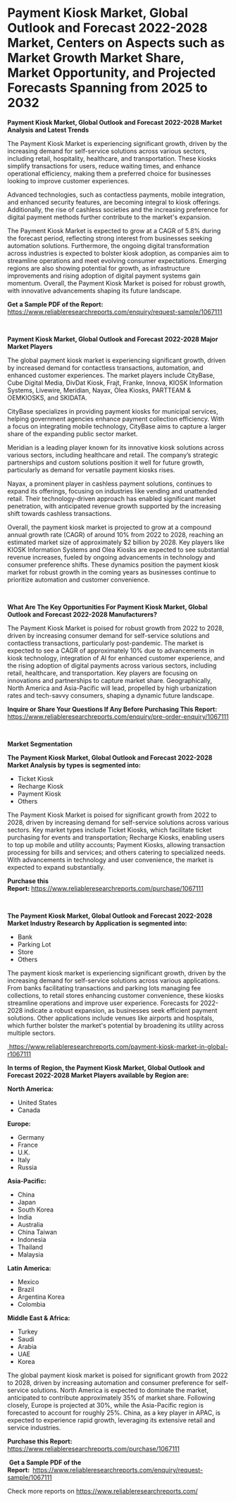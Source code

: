 <p><h1>Payment Kiosk Market, Global Outlook and Forecast 2022-2028 Market, Centers on Aspects such as Market Growth Market Share, Market Opportunity, and Projected Forecasts Spanning from 2025 to 2032</h1></p><p><strong>Payment Kiosk Market, Global Outlook and Forecast 2022-2028 Market Analysis and Latest Trends</strong></p>
<p><p>The Payment Kiosk Market is experiencing significant growth, driven by the increasing demand for self-service solutions across various sectors, including retail, hospitality, healthcare, and transportation. These kiosks simplify transactions for users, reduce waiting times, and enhance operational efficiency, making them a preferred choice for businesses looking to improve customer experiences.</p><p>Advanced technologies, such as contactless payments, mobile integration, and enhanced security features, are becoming integral to kiosk offerings. Additionally, the rise of cashless societies and the increasing preference for digital payment methods further contribute to the market's expansion. </p><p>The Payment Kiosk Market is expected to grow at a CAGR of 5.8% during the forecast period, reflecting strong interest from businesses seeking automation solutions. Furthermore, the ongoing digital transformation across industries is expected to bolster kiosk adoption, as companies aim to streamline operations and meet evolving consumer expectations. Emerging regions are also showing potential for growth, as infrastructure improvements and rising adoption of digital payment systems gain momentum. Overall, the Payment Kiosk Market is poised for robust growth, with innovative advancements shaping its future landscape.</p></p>
<p><strong>Get a Sample PDF of the Report:&nbsp;</strong> <a href="https://www.reliableresearchreports.com/enquiry/request-sample/1067111?utm_campaign=2960&utm_medium=2&utm_source=Github&utm_content=ia&utm_term=21032025&utm_id=payment-kiosk-market-global-outlook-and-forecast-2022-2028">https://www.reliableresearchreports.com/enquiry/request-sample/1067111</a></p>
<p>&nbsp;</p>
<p><strong>Payment Kiosk Market, Global Outlook and Forecast 2022-2028 Major Market Players</strong></p>
<p><p>The global payment kiosk market is experiencing significant growth, driven by increased demand for contactless transactions, automation, and enhanced customer experiences. The market players include CityBase, Cube Digital Media, DivDat Kiosk, Frajt, Franke, Innova, KIOSK Information Systems, Livewire, Meridian, Nayax, Olea Kiosks, PARTTEAM & OEMKIOSKS, and SKIDATA. </p><p>CityBase specializes in providing payment kiosks for municipal services, helping government agencies enhance payment collection efficiency. With a focus on integrating mobile technology, CityBase aims to capture a larger share of the expanding public sector market.</p><p>Meridian is a leading player known for its innovative kiosk solutions across various sectors, including healthcare and retail. The company’s strategic partnerships and custom solutions position it well for future growth, particularly as demand for versatile payment kiosks rises.</p><p>Nayax, a prominent player in cashless payment solutions, continues to expand its offerings, focusing on industries like vending and unattended retail. Their technology-driven approach has enabled significant market penetration, with anticipated revenue growth supported by the increasing shift towards cashless transactions.</p><p>Overall, the payment kiosk market is projected to grow at a compound annual growth rate (CAGR) of around 10% from 2022 to 2028, reaching an estimated market size of approximately $2 billion by 2028. Key players like KIOSK Information Systems and Olea Kiosks are expected to see substantial revenue increases, fueled by ongoing advancements in technology and consumer preference shifts. These dynamics position the payment kiosk market for robust growth in the coming years as businesses continue to prioritize automation and customer convenience.</p></p>
<p>&nbsp;</p>
<p><strong>What Are The Key Opportunities For Payment Kiosk Market, Global Outlook and Forecast 2022-2028 Manufacturers?</strong></p>
<p><p>The Payment Kiosk Market is poised for robust growth from 2022 to 2028, driven by increasing consumer demand for self-service solutions and contactless transactions, particularly post-pandemic. The market is expected to see a CAGR of approximately 10% due to advancements in kiosk technology, integration of AI for enhanced customer experience, and the rising adoption of digital payments across various sectors, including retail, healthcare, and transportation. Key players are focusing on innovations and partnerships to capture market share. Geographically, North America and Asia-Pacific will lead, propelled by high urbanization rates and tech-savvy consumers, shaping a dynamic future landscape.</p></p>
<p><strong>Inquire or Share Your Questions If Any Before Purchasing This Report:</strong> <a href="https://www.reliableresearchreports.com/enquiry/pre-order-enquiry/1067111?utm_campaign=2960&utm_medium=2&utm_source=Github&utm_content=ia&utm_term=21032025&utm_id=payment-kiosk-market-global-outlook-and-forecast-2022-2028">https://www.reliableresearchreports.com/enquiry/pre-order-enquiry/1067111</a></p>
<p>&nbsp;</p>
<p><strong>Market Segmentation</strong></p>
<p><strong>The Payment Kiosk Market, Global Outlook and Forecast 2022-2028 Market Analysis by types is segmented into:</strong></p>
<p><ul><li>Ticket Kiosk</li><li>Recharge Kiosk</li><li>Payment Kiosk</li><li>Others</li></ul></p>
<p><p>The Payment Kiosk Market is poised for significant growth from 2022 to 2028, driven by increasing demand for self-service solutions across various sectors. Key market types include Ticket Kiosks, which facilitate ticket purchasing for events and transportation; Recharge Kiosks, enabling users to top up mobile and utility accounts; Payment Kiosks, allowing transaction processing for bills and services; and others catering to specialized needs. With advancements in technology and user convenience, the market is expected to expand substantially.</p></p>
<p><strong>Purchase this Report:&nbsp;</strong><a href="https://www.reliableresearchreports.com/purchase/1067111?utm_campaign=2960&utm_medium=2&utm_source=Github&utm_content=ia&utm_term=21032025&utm_id=payment-kiosk-market-global-outlook-and-forecast-2022-2028">https://www.reliableresearchreports.com/purchase/1067111</a></p>
<p>&nbsp;</p>
<p><strong>The Payment Kiosk Market, Global Outlook and Forecast 2022-2028 Market Industry Research by Application is segmented into:</strong></p>
<p><ul><li>Bank</li><li>Parking Lot</li><li>Store</li><li>Others</li></ul></p>
<p><p>The payment kiosk market is experiencing significant growth, driven by the increasing demand for self-service solutions across various applications. From banks facilitating transactions and parking lots managing fee collections, to retail stores enhancing customer convenience, these kiosks streamline operations and improve user experience. Forecasts for 2022-2028 indicate a robust expansion, as businesses seek efficient payment solutions. Other applications include venues like airports and hospitals, which further bolster the market's potential by broadening its utility across multiple sectors.</p></p>
<p><a href="https://www.reliableresearchreports.com/payment-kiosk-market-in-global-r1067111?utm_campaign=2960&utm_medium=2&utm_source=Github&utm_content=ia&utm_term=21032025&utm_id=payment-kiosk-market-global-outlook-and-forecast-2022-2028">&nbsp;https://www.reliableresearchreports.com/payment-kiosk-market-in-global-r1067111</a></p>
<p><strong>In terms of Region, the Payment Kiosk Market, Global Outlook and Forecast 2022-2028 Market Players available by Region are:</strong></p>
<p>
    <p> <strong> North America: </strong>
        <ul>
            <li>United States</li>
            <li>Canada</li>
        </ul>
        </p> 
    <p> <strong> Europe: </strong>
        <ul>
            <li>Germany</li>
            <li>France</li>
            <li>U.K.</li>
            <li>Italy</li>
            <li>Russia</li>
        </ul>
        </p> 
    <p> <strong> Asia-Pacific: </strong>
        <ul>
            <li>China</li>
            <li>Japan</li>
            <li>South Korea</li>
            <li>India</li>
            <li>Australia</li>
            <li>China Taiwan</li>
            <li>Indonesia</li>
            <li>Thailand</li>
            <li>Malaysia</li>
        </ul>
        </p> 
    <p> <strong> Latin America: </strong>
        <ul>
            <li>Mexico</li>
            <li>Brazil</li>
            <li>Argentina Korea</li>
            <li>Colombia</li>
        </ul>
        </p> 
    <p> <strong> Middle East & Africa: </strong>
        <ul>
            <li>Turkey</li>
            <li>Saudi</li>
            <li>Arabia</li>
            <li>UAE</li>
            <li>Korea</li>
        </ul>
    </p>
    </p>
<p><p>The global payment kiosk market is poised for significant growth from 2022 to 2028, driven by increasing automation and consumer preference for self-service solutions. North America is expected to dominate the market, anticipated to contribute approximately 35% of market share. Following closely, Europe is projected at 30%, while the Asia-Pacific region is forecasted to account for roughly 25%. China, as a key player in APAC, is expected to experience rapid growth, leveraging its extensive retail and service industries.</p></p>
<p><strong>Purchase this Report: </strong><a href="https://www.reliableresearchreports.com/purchase/1067111?utm_campaign=2960&utm_medium=2&utm_source=Github&utm_content=ia&utm_term=21032025&utm_id=payment-kiosk-market-global-outlook-and-forecast-2022-2028">https://www.reliableresearchreports.com/purchase/1067111</a></p>
<p>&nbsp;<strong>Get a Sample PDF of the Report:&nbsp;&nbsp;</strong><a href="https://www.reliableresearchreports.com/enquiry/request-sample/1067111?utm_campaign=2960&utm_medium=2&utm_source=Github&utm_content=ia&utm_term=21032025&utm_id=payment-kiosk-market-global-outlook-and-forecast-2022-2028">https://www.reliableresearchreports.com/enquiry/request-sample/1067111</a></p>
<p><strong></strong></p>
<p>Check more reports on <a href="https://www.reliableresearchreports.com/?utm_campaign=2960&utm_medium=2&utm_source=Github&utm_content=ia&utm_term=21032025&utm_id=payment-kiosk-market-global-outlook-and-forecast-2022-2028">https://www.reliableresearchreports.com/</a></p>
